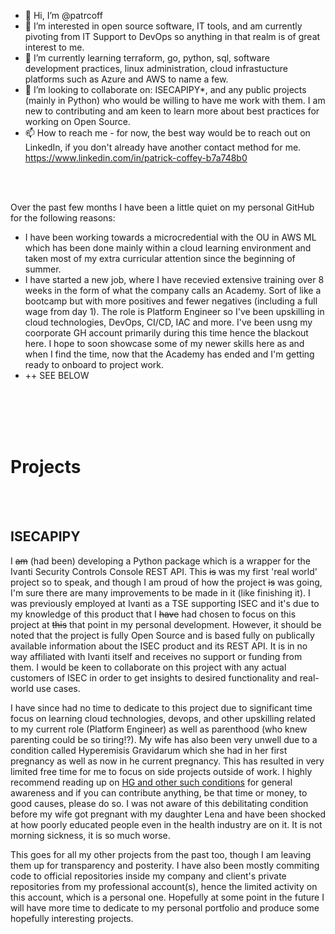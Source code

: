 - 👋 Hi, I’m @patrcoff
- 👀 I’m interested in open source software, IT tools, and am currently pivoting from IT Support to DevOps so anything in that realm is of great interest to me.
- 🌱 I’m currently learning terraform, go, python, sql, software development practices, linux administration, cloud infrastucture platforms such as Azure and AWS to name a few.
- 💞️ I’m looking to collaborate on: ISECAPIPY*, and any public projects (mainly in Python) who would be willing to have me work with them. I am new to contributing and am keen to learn more about best practices for working on Open Source.
- 📫 How to reach me - for now, the best way would be to reach out on LinkedIn, if you don't already have another contact method for me. https://www.linkedin.com/in/patrick-coffey-b7a748b0

<br></br>

Over the past few months I have been a little quiet on my personal GitHub for the following reasons:

- I have been working towards a microcredential with the OU in AWS ML which has been done mainly within a cloud learning environment and taken most of my extra curricular attention since the beginning of summer.
- I have started a new job, where I have recevied extensive training over 8 weeks in the form of what the company calls an Academy. Sort of like a bootcamp but with more positives and fewer negatives (including a full wage from day 1). The role is Platform Engineer so I've been upskilling in cloud technologies, DevOps, CI/CD, IAC and more. I've been usng my coorporate GH account primarily during this time hence the blackout here. I hope to soon showcase some of my newer skills here as and when I find the time, now that the Academy has ended and I'm getting ready to onboard to project work.
- ++ SEE BELOW

<br></br>
<br></br>

<h1>Projects</h1>

<br></br>

<h2>ISECAPIPY</h2>

I ~~am~~ (had been) developing a Python package which is a wrapper for the Ivanti Security Controls Console REST API. This ~~is~~ was my first 'real world' project so to speak, and though I am proud of how the project ~~is~~ was going, I'm sure there are many improvements to be made in it (like finishing it). I was previously employed at Ivanti as a TSE supporting ISEC and it's due to my knowledge of this product that I ~~have~~ had chosen to focus on this project at ~~this~~ that point in my personal development. However, it should be noted that the project is fully Open Source and is based fully on publically available information about the ISEC product and its REST API. It is in no way affiliated with Ivanti itself and receives no support or funding from them. I would be keen to collaborate on this project with any actual customers of ISEC in order to get insights to desired functionality and real-world use cases.

I have since had no time to dedicate to this project due to significant time focus on learning cloud technologies, devops, and other upskilling related to my current role (Platform Engineer) as well as parenthood (who knew parenting could be so tiring!?). My wife has also been very unwell due to a condition called Hyperemisis Gravidarum which she had in her first pregnancy as well as now in he current pregnancy. This has resulted in very limited free time for me to focus on side projects outside of work. I highly recommend reading up on [HG and other such conditions](https://www.pregnancysicknesssupport.org.uk) for general awareness and if you can contribute anything, be that time or money, to good causes, please do so. I was not aware of this debilitating condition before my wife got pregnant with my daughter Lena and have been shocked at how poorly educated people even in the health industry are on it. It is not morning sickness, it is so much worse.

This goes for all my other projects from the past too, though I am leaving them up for transparency and posterity. I have also been mostly commiting code to official repositories inside my company and client's private repositories from my professional account(s), hence the limited activity on this account, which is a personal one. Hopefully at some point in the future I will have more time to dedicate to my personal portfolio and produce some hopefully interesting projects.



<!---
patrcoff/patrcoff is a ✨ special ✨ repository because its `README.md` (this file) appears on your GitHub profile.
You can click the Preview link to take a look at your changes.
--->
